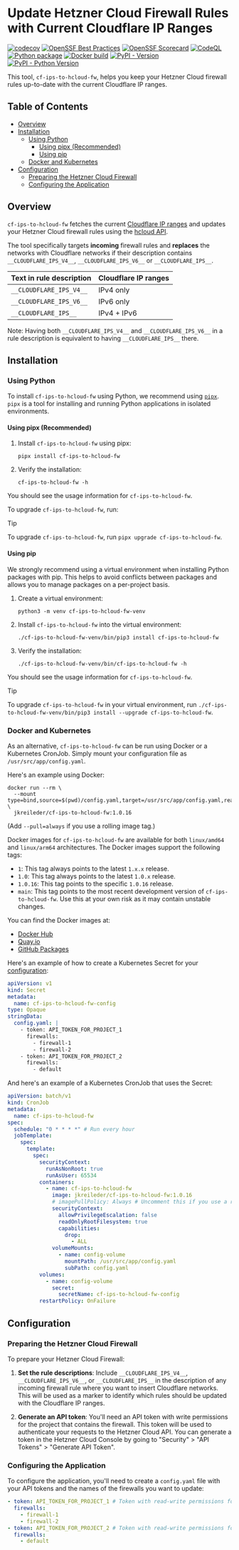 # Update Hetzner Cloud Firewall Rules with Current Cloudflare IP Ranges  <!-- omit in toc -->

[![codecov](https://codecov.io/gh/jkreileder/cf-ips-to-hcloud-fw/graph/badge.svg?token=PCP1F2XWAT)](https://codecov.io/gh/jkreileder/cf-ips-to-hcloud-fw)
[![OpenSSF Best Practices](https://www.bestpractices.dev/projects/8275/badge)](https://www.bestpractices.dev/projects/8275)
[![OpenSSF Scorecard](https://api.scorecard.dev/projects/github.com/jkreileder/cf-ips-to-hcloud-fw/badge)](https://scorecard.dev/viewer/?uri=github.com/jkreileder/cf-ips-to-hcloud-fw)
[![CodeQL](https://github.com/jkreileder/cf-ips-to-hcloud-fw/actions/workflows/codeql.yaml/badge.svg)](https://github.com/jkreileder/cf-ips-to-hcloud-fw/actions/workflows/codeql.yaml)
[![Python package](https://github.com/jkreileder/cf-ips-to-hcloud-fw/actions/workflows/python-package.yaml/badge.svg)](https://github.com/jkreileder/cf-ips-to-hcloud-fw/actions/workflows/python-package.yaml)
[![Docker build](https://github.com/jkreileder/cf-ips-to-hcloud-fw/actions/workflows/docker.yaml/badge.svg)](https://github.com/jkreileder/cf-ips-to-hcloud-fw/actions/workflows/docker.yaml)
[![PyPI - Version](https://img.shields.io/pypi/v/cf-ips-to-hcloud-fw)](https://pypi.org/project/cf-ips-to-hcloud-fw/)
[![PyPI - Python Version](https://img.shields.io/pypi/pyversions/cf-ips-to-hcloud-fw?logo=python)](https://pypi.org/project/cf-ips-to-hcloud-fw/)

This tool, `cf-ips-to-hcloud-fw`, helps you keep your Hetzner Cloud firewall
rules up-to-date with the current Cloudflare IP ranges.

## Table of Contents <!-- omit in toc -->

- [Overview](#overview)
- [Installation](#installation)
  - [Using Python](#using-python)
    - [Using pipx (Recommended)](#using-pipx-recommended)
    - [Using pip](#using-pip)
  - [Docker and Kubernetes](#docker-and-kubernetes)
- [Configuration](#configuration)
  - [Preparing the Hetzner Cloud Firewall](#preparing-the-hetzner-cloud-firewall)
  - [Configuring the Application](#configuring-the-application)

## Overview

`cf-ips-to-hcloud-fw` fetches the current [Cloudflare IP
ranges](https://www.cloudflare.com/ips/) and updates your Hetzner Cloud firewall
rules using the [hcloud
API](https://docs.hetzner.cloud/#firewall-actions-set-rules).

The tool specifically targets **incoming** firewall rules and **replaces** the
networks with Cloudflare networks if their description contains
`__CLOUDFLARE_IPS_V4__`, `__CLOUDFLARE_IPS_V6__` or `__CLOUDFLARE_IPS__`.

| Text in rule description | Cloudflare IP ranges |
| ------------------------ | -------------------- |
| `__CLOUDFLARE_IPS_V4__`  | IPv4 only            |
| `__CLOUDFLARE_IPS_V6__`  | IPv6 only            |
| `__CLOUDFLARE_IPS__`     | IPv4 + IPv6          |

Note: Having both `__CLOUDFLARE_IPS_V4__` and `__CLOUDFLARE_IPS_V6__` in a rule
description is equivalent to having `__CLOUDFLARE_IPS__` there.

## Installation

### Using Python

To install `cf-ips-to-hcloud-fw` using Python, we recommend using
[`pipx`](https://pipx.pypa.io/).  `pipx` is a tool for installing and running
Python applications in isolated environments.

#### Using pipx (Recommended)

1. Install `cf-ips-to-hcloud-fw` using pipx:

    ```shell
    pipx install cf-ips-to-hcloud-fw
    ```

2. Verify the installation:

    ```shell
    cf-ips-to-hcloud-fw -h
    ```

You should see the usage information for `cf-ips-to-hcloud-fw`.

To upgrade `cf-ips-to-hcloud-fw`, run:

> [!TIP]
> To upgrade `cf-ips-to-hcloud-fw`, run `pipx upgrade cf-ips-to-hcloud-fw`.

#### Using pip

We strongly recommend using a virtual environment when installing Python
packages with pip. This helps to avoid conflicts between packages and allows you
to manage packages on a per-project basis.

1. Create a virtual environment:

    ```shell
    python3 -m venv cf-ips-to-hcloud-fw-venv
    ```

2. Install `cf-ips-to-hcloud-fw` into the virtual environment:

    ```shell
    ./cf-ips-to-hcloud-fw-venv/bin/pip3 install cf-ips-to-hcloud-fw
    ```

3. Verify the installation:

    ```shell
    ./cf-ips-to-hcloud-fw-venv/bin/cf-ips-to-hcloud-fw -h
    ```

You should see the usage information for `cf-ips-to-hcloud-fw`.

> [!TIP]
> To upgrade `cf-ips-to-hcloud-fw` in your virtual environment, run
> `./cf-ips-to-hcloud-fw-venv/bin/pip3 install --upgrade cf-ips-to-hcloud-fw`.

### Docker and Kubernetes

As an alternative, `cf-ips-to-hcloud-fw` can be run using Docker or a Kubernetes
CronJob.  Simply mount your configuration file as `/usr/src/app/config.yaml`.

Here's an example using Docker:

```shell
docker run --rm \
  --mount type=bind,source=$(pwd)/config.yaml,target=/usr/src/app/config.yaml,readonly \
  jkreileder/cf-ips-to-hcloud-fw:1.0.16
```

(Add `--pull=always` if you use a rolling image tag.)

Docker images for `cf-ips-to-hcloud-fw` are available for both `linux/amd64` and
`linux/arm64` architectures.  The Docker images support the following tags:

- `1`: This tag always points to the latest `1.x.x` release.
- `1.0`: This tag always points to the latest `1.0.x` release.
- `1.0.16`: This tag points to the specific `1.0.16` release.
- `main`: This tag points to the most recent development version of
  `cf-ips-to-hcloud-fw`. Use this at your own risk as it may contain unstable
  changes.

You can find the Docker images at:

- [Docker Hub](https://hub.docker.com/r/jkreileder/cf-ips-to-hcloud-fw)
- [Quay.io](https://quay.io/repository/jkreileder/cf-ips-to-hcloud-fw)
- [GitHub Packages](https://github.com/jkreileder/cf-ips-to-hcloud-fw/pkgs/container/cf-ips-to-hcloud-fw)

Here's an example of how to create a Kubernetes Secret for your
[configuration](#configuration):

```yaml
apiVersion: v1
kind: Secret
metadata:
  name: cf-ips-to-hcloud-fw-config
type: Opaque
stringData:
  config.yaml: |
    - token: API_TOKEN_FOR_PROJECT_1
      firewalls:
        - firewall-1
        - firewall-2
    - token: API_TOKEN_FOR_PROJECT_2
      firewalls:
        - default
```

And here's an example of a Kubernetes CronJob that uses the Secret:

```yaml
apiVersion: batch/v1
kind: CronJob
metadata:
  name: cf-ips-to-hcloud-fw
spec:
  schedule: "0 * * * *" # Run every hour
  jobTemplate:
    spec:
      template:
        spec:
          securityContext:
            runAsNonRoot: true
            runAsUser: 65534
          containers:
            - name: cf-ips-to-hcloud-fw
              image: jkreileder/cf-ips-to-hcloud-fw:1.0.16
              # imagePullPolicy: Always # Uncomment this if you use a rolling image tag
              securityContext:
                allowPrivilegeEscalation: false
                readOnlyRootFilesystem: true
                capabilities:
                  drop:
                    - ALL
              volumeMounts:
                - name: config-volume
                  mountPath: /usr/src/app/config.yaml
                  subPath: config.yaml
          volumes:
            - name: config-volume
              secret:
                secretName: cf-ips-to-hcloud-fw-config
          restartPolicy: OnFailure
```

## Configuration

### Preparing the Hetzner Cloud Firewall

To prepare your Hetzner Cloud Firewall:

1. **Set the rule descriptions**: Include `__CLOUDFLARE_IPS_V4__`,
   `__CLOUDFLARE_IPS_V6__`, or `__CLOUDFLARE_IPS__` in the description of any
   incoming firewall rule where you want to insert Cloudflare networks. This
   will be used as a marker to identify which rules should be updated with the
   Cloudflare IP ranges.

2. **Generate an API token**: You'll need an API token with write permissions
   for the project that contains the firewall. This token will be used to
   authenticate your requests to the Hetzner Cloud API. You can generate a token
   in the Hetzner Cloud Console by going to "Security" > "API Tokens" >
   "Generate API Token".

### Configuring the Application

To configure the application, you'll need to create a `config.yaml` file with
your API tokens and the names of the firewalls you want to update:

```yaml
- token: API_TOKEN_FOR_PROJECT_1 # Token with read-write permissions for a Hetzner Cloud project
  firewalls:
    - firewall-1
    - firewall-2
- token: API_TOKEN_FOR_PROJECT_2 # Token with read-write permissions for another Hetzner Cloud project
  firewalls:
    - default
```
